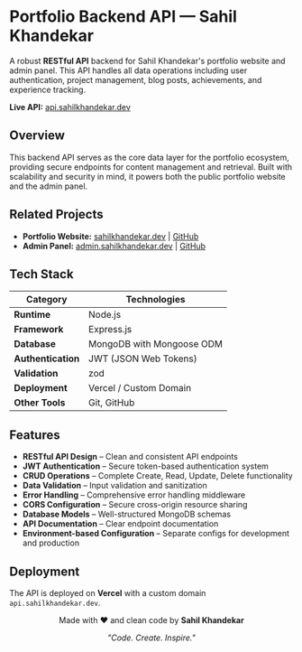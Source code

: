 # Portfolio Backend API — Sahil Khandekar

A robust **RESTful API** backend for Sahil Khandekar's portfolio website and admin panel. This API handles all data operations including user authentication, project management, blog posts, achievements, and experience tracking.

**Live API:** [api.sahilkhandekar.dev](https://api.sahilkhandekar.dev)

## Overview

This backend API serves as the core data layer for the portfolio ecosystem, providing secure endpoints for content management and retrieval. Built with scalability and security in mind, it powers both the public portfolio website and the admin panel.

## Related Projects

- **Portfolio Website:** [sahilkhandekar.dev](https://sahilkhandekar.dev/) | [GitHub](https://github.com/KunalKhandekar/sahilkhandekar.dev)
- **Admin Panel:** [admin.sahilkhandekar.dev](https://admin.sahilkhandekar.dev/) | [GitHub](https://github.com/KunalKhandekar/admin.sahilkhandekar.dev)

## Tech Stack

| Category | Technologies |
|----------|-------------|
| **Runtime** | Node.js |
| **Framework** | Express.js |
| **Database** | MongoDB with Mongoose ODM |
| **Authentication** | JWT (JSON Web Tokens) |
| **Validation** | zod |
| **Deployment** | Vercel / Custom Domain |
| **Other Tools** | Git, GitHub |

## Features

- **RESTful API Design** – Clean and consistent API endpoints
- **JWT Authentication** – Secure token-based authentication system
- **CRUD Operations** – Complete Create, Read, Update, Delete functionality
- **Data Validation** – Input validation and sanitization
- **Error Handling** – Comprehensive error handling middleware
- **CORS Configuration** – Secure cross-origin resource sharing
- **Database Models** – Well-structured MongoDB schemas
- **API Documentation** – Clear endpoint documentation
- **Environment-based Configuration** – Separate configs for development and production

## Deployment

The API is deployed on **Vercel** with a custom domain `api.sahilkhandekar.dev`.


<div align="center">

Made with ❤️ and clean code by **Sahil Khandekar**

*"Code. Create. Inspire."*

</div>

